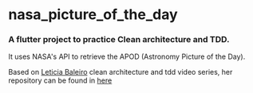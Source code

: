 # nasa_picture_of_the_day

### A flutter project to practice Clean architecture and TDD. 

It uses NASA's API to retrieve the APOD (Astronomy Picture of the Day).

Based on [Leticia Baleiro](https://github.com/LeBaleiro/) clean architecture and tdd video series, her repository can be found in [here](https://github.com/LeBaleiro/nasa_clean_arch_null_safety)


